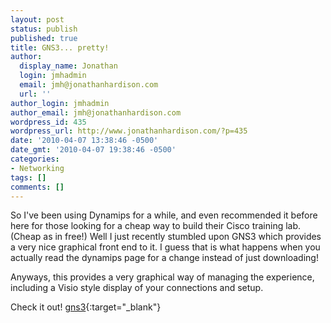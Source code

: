 ```yaml
---
layout: post
status: publish
published: true
title: GNS3... pretty!
author:
  display_name: Jonathan
  login: jmhadmin
  email: jmh@jonathanhardison.com
  url: ''
author_login: jmhadmin
author_email: jmh@jonathanhardison.com
wordpress_id: 435
wordpress_url: http://www.jonathanhardison.com/?p=435
date: '2010-04-07 13:38:46 -0500'
date_gmt: '2010-04-07 19:38:46 -0500'
categories:
- Networking
tags: []
comments: []
---
```

So I've been using Dynamips for a while, and even recommended it before here for those looking for a cheap way to build their Cisco training lab. (Cheap as in free!) Well I just recently stumbled upon GNS3 which provides a very nice graphical front end to it. I guess that is what happens when you actually read the dynamips page for a change instead of just downloading!

Anyways, this provides a very graphical way of managing the experience, including a Visio style display of your connections and setup.

Check it out! [gns3](http://www.gns3.net){:target="_blank"}
